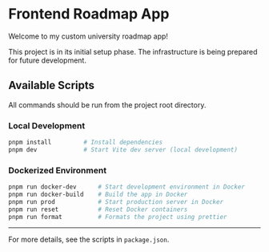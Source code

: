 # Frontend Roadmap App

Welcome to my custom university roadmap app!

This project is in its initial setup phase. The infrastructure is being prepared for future development.

## Available Scripts

All commands should be run from the project root directory.

### Local Development

```sh
pnpm install         # Install dependencies
pnpm dev             # Start Vite dev server (local development)
```

### Dockerized Environment

```sh
pnpm run docker-dev      # Start development environment in Docker
pnpm run docker-build    # Build the app in Docker
pnpm run prod            # Start production server in Docker
pnpm run reset           # Reset Docker containers
pnpm run format          # Formats the project using prettier
```

---

For more details, see the scripts in `package.json`.